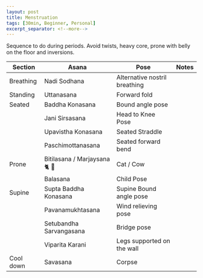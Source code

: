 ```yaml
---
layout: post
title: Menstruation
tags: [30min, Beginner, Personal]
excerpt_separator: <!--more-->
---
```


Sequence to do during periods. Avoid twists, heavy core, prone with belly on the floor and inversions.
<!--more-->

| Section | Asana | Pose | Notes
| ------ | ------ | ------ | ------ |
| Breathing | Nadi Sodhana | Alternative nostril breathing |
| Standing | Uttanasana | Forward fold
| Seated | Baddha Konasana | Bound angle pose |
| | Jani Sirsasana | Head to Knee Pose
| | Upavistha Konasana | Seated Straddle
| | Paschimottanasana | Seated forward bend
| Prone | Bitilasana / Marjaysana 🐈 🐄 | Cat / Cow
| | Balasana | Child Pose
| Supine | Supta Baddha Konasana | Supine Bound angle pose
| | Pavanamukhtasana | Wind relieving pose
| | Setubandha Sarvangasana | Bridge pose
| | Viparita Karani | Legs supported on the wall
| Cool down | Savasana | Corpse
